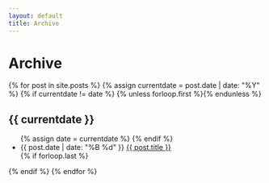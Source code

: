 ```yaml
---
layout: default
title: Archive
---
```


# Archive

{% for post in site.posts %}
{% assign currentdate = post.date | date: "%Y" %}
{% if currentdate != date %}
{% unless forloop.first %}</ul>{% endunless %}
<h2 id="y{{post.date | date: "%Y"}}">{{ currentdate }}</h2>
<ul class="posts-by-year">
{% assign date = currentdate %}
{% endif %}
<li>
<time datetime="{{ post.date | date_to_xmlschema }}">
{{ post.date | date: "%B %d" }}
</time>
<a href="{{ post.url | relative_url }}">{{ post.title }}</a>
</li>
{% if forloop.last %}</ul>{% endif %}
{% endfor %}